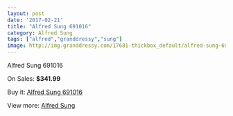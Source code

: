 ```yaml
---
layout: post
date: '2017-02-21'
title: "Alfred Sung 691016"
category: Alfred Sung
tags: ["alfred","granddressy","sung"]
image: http://img.granddressy.com/17681-thickbox_default/alfred-sung-691016.jpg
---
```

Alfred Sung 691016

On Sales: **$341.99**
<a href="https://www.granddressy.com/en/alfred-sung/16681-alfred-sung-691016.html"><amp-img layout="responsive" width="600" height="600" src="//img.granddressy.com/17681-thickbox_default/alfred-sung-691016.jpg" alt="Alfred Sung 691016 0" /></a>

Buy it: [Alfred Sung 691016](https://www.granddressy.com/en/alfred-sung/16681-alfred-sung-691016.html "Alfred Sung 691016")

View more: [Alfred Sung](https://www.granddressy.com/en/350-alfred-sung "Alfred Sung")